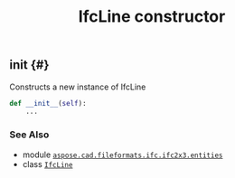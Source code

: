 ﻿---
title: IfcLine constructor
second_title: Aspose.CAD for Python via .NET API References
description: 
type: docs
weight: 10
url: /python-net/aspose.cad.fileformats.ifc.ifc2x3.entities/ifcline/__init__/
is_root: false
---

## __init__ {#}

Constructs a new instance of IfcLine



```python
def __init__(self):
    ...
```





### See Also
* module [`aspose.cad.fileformats.ifc.ifc2x3.entities`](../../)
* class [`IfcLine`](/cad/python-net/aspose.cad.fileformats.ifc.ifc2x3.entities/ifcline)
